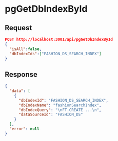 # pgGetDbIndexById

## Request

```json
POST http://localhost:3001/api/pgGetDbIndexById
{
  "isAll":false,
  "dbIndexIds":["FASHION_DS_SEARCH_INDEX"]
}
```

## Response

```json
{
  "data": [
    {
      "dbIndexId": "FASHION_DS_SEARCH_INDEX",
      "dbIndexName": "fashionSearchIndex",
      "dbIndexQuery": "\nFT.CREATE ...\n",
      "dataSourceId": "FASHION_DS"
    }
  ],
  "error": null
}
```
